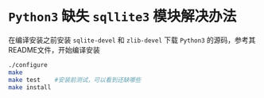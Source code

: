 # `Python3` 缺失 `sqllite3` 模块解决办法

在编译安装之前安装 `sqlite-devel` 和 `zlib-devel`
下载 `Python3` 的源码，参考其README文件，开始编译安装

``` bash
./configure
make
make test    #安装前测试，可以看到还缺哪些
make install
```
